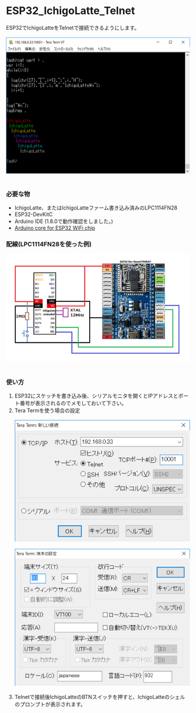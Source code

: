 # ESP32_IchigoLatte_Telnet
ESP32でIchigoLatteをTelnetで接続できるようにします。<br><br>
![画像1](images/image1.png)<br><br>
### 必要な物 ###
* IchigoLatte、またはIchigoLatteファーム書き込み済みのLPC1114FN28
* ESP32-DevKitC<br>
* Arduino IDE (1.8.0で動作確認をしました。)<br>
* [Arduino core for ESP32 WiFi chip](https://github.com/espressif/arduino-esp32 "Title")

### 配線(LPC1114FN28を使った例) ###
![画像2](images/image2.png)<br><br>

### 使い方 ###
 1. ESP32にスケッチを書き込み後、シリアルモニタを開くとIPアドレスとポート番号が表示されるのでメモしておいて下さい。
 2. Tera Termを使う場合の設定<br><br>
![画像3](images/image3.png)<br><br>
![画像4](images/image4.png)<br><br>
 3. Telnetで接続後IchigoLatteのBTNスイッチを押すと、IchigoLatteのシェルのプロンプトが表示されます。

